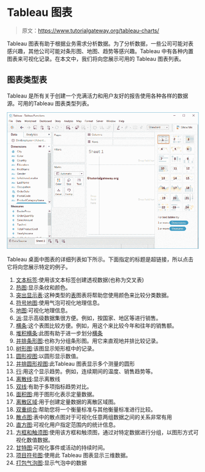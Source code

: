 # Tableau 图表

> 原文：<https://www.tutorialgateway.org/tableau-charts/>

Tableau 图表有助于根据业务需求分析数据。为了分析数据，一些公司可能对表感兴趣，其他公司可能对条形图、地图、趋势等感兴趣。Tableau 中有各种内置图表来可视化记录。在本文中，我们将向您展示可用的 Tableau 图表列表。

## 图表类型表

Tableau 是所有关于创建一个充满活力和用户友好的报告使用各种各样的数据源。可用的Tableau 图表类型列表。

![Tableau Charts 1](img/775b19f23c41c98189e42079266abf46.png)

Tableau 桌面中图表的详细列表如下所示。下面指定的标题是超链接，所以点击它将向您展示特定的例子。

1.  [文本标签](https://www.tutorialgateway.org/tableau-text-label/):使用该文本标签创建透视数据(也称为交叉表)
2.  [热图](https://www.tutorialgateway.org/tableau-heat-map/):显示条纹和颜色。
3.  [突出显示表](https://www.tutorialgateway.org/highlight-table-in-tableau/):这种类型的[表](https://www.tutorialgateway.org/tableau/)图表将帮助您使用颜色来比较分类数据。
4.  [符号地图](https://www.tutorialgateway.org/how-to-create-a-map-in-tableau/):使用气泡可视化地理信息。
5.  [地图](https://www.tutorialgateway.org/maps-in-tableau/):可视化地理信息。
6.  [派](https://www.tutorialgateway.org/pie-chart-in-tableau/):显示高级数据集很方便。例如，按国家、地区等进行销售。
7.  [横条](https://www.tutorialgateway.org/bar-chart-in-tableau/):这个表图比较方便。例如，用这个来比较今年和往年的销售额。
8.  [堆积横条](https://www.tutorialgateway.org/stacked-bar-chart-in-tableau/):此图有助于进一步划分[横条](https://www.tutorialgateway.org/bar-chart-in-tableau/)
9.  [并排条形图](https://www.tutorialgateway.org/grouped-bar-chart-in-tableau/):也称为分组条形图。用它来直观地并排比较记录。
10.  [树形图](https://www.tutorialgateway.org/tableau-treemap/):该图显示矩形框中的记录。
11.  [圆形视图](https://www.tutorialgateway.org/circle-views-in-tableau/):以圆形显示数值。
12.  [并排圆形视图](https://www.tutorialgateway.org/circle-views-in-tableau/):此Tableau 图表显示多个测量的圆形
13.  [行](https://www.tutorialgateway.org/tableau-line-chart/):用这个显示趋势。例如，连续期间的温度、销售趋势等。
14.  [离散线](https://www.tutorialgateway.org/tableau-line-chart/):显示离散线
15.  [双线](https://www.tutorialgateway.org/dual-lines-chart-in-tableau/):有助于多项指标趋势对比。
16.  [面积图](https://www.tutorialgateway.org/tableau-area-chart/):用于图形化表示定量数据。
17.  [离散区域](https://www.tutorialgateway.org/tableau-area-chart/):用于创建定量数据的离散区域图。
18.  [双重组合](https://www.tutorialgateway.org/tableau-dual-combination-chart/):帮助您将一个衡量标准与其他衡量标准进行比较。
19.  [散点图](https://www.tutorialgateway.org/tableau-scatter-plot/):表中的散点图对于可视化任意两组数据之间的关系非常有用
20.  [直方图](https://www.tutorialgateway.org/tableau-histogram/):可视化用户指定范围内的统计信息。
21.  [方框和触须图](https://www.tutorialgateway.org/tableau-box-plot/):使用该方框和触须图，通过对特定数据进行分组，以图形方式可视化数值数据。
22.  [甘特图](https://www.tutorialgateway.org/gantt-chart-in-tableau/):可视化事件或活动的持续时间。
23.  [项目符号图](https://www.tutorialgateway.org/tableau-bullet-graph/):使用此 Tableau 图表显示三维数据。
24.  [打包气泡图](https://www.tutorialgateway.org/tableau-bubble-chart/):显示气泡中的数据